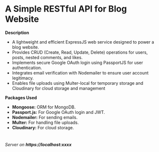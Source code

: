 # A Simple RESTful API for Blog Website


**Description**

* A lightweight and efficient ExpressJS web service designed to power a blog website.
* Provides CRUD (Create, Read, Update, Delete) operations for users, posts, nested comments, and likes.
* Implements secure Google OAuth login using PassportJS for user authentication.
* Integrates email verification with Nodemailer to ensure user account legitimacy.
* Enables file uploads using Multer-local for temporary storage and Cloudinary for cloud storage and management

**Packages Used**

* **Mongoose:** ORM for MongoDB.
* **Passport.js:** For Google OAuth login and JWT.
* **Nodemailer:** For sending emails.
* **Multer:** For handling file uploads.
* **Cloudinary:** For cloud storage.
#
*Server on **https://localhost:xxxx***
